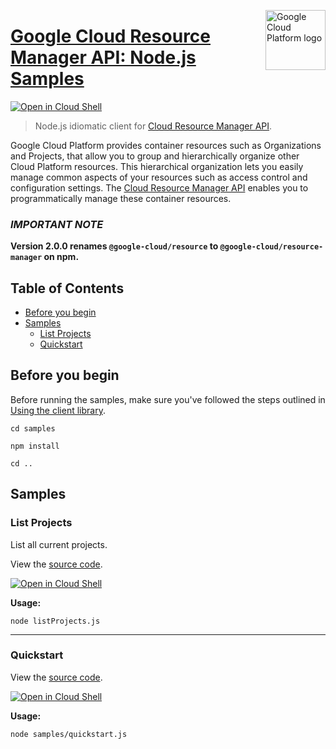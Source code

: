 [//]: # "This README.md file is auto-generated, all changes to this file will be lost."
[//]: # "To regenerate it, use `python -m synthtool`."
<img src="https://avatars2.githubusercontent.com/u/2810941?v=3&s=96" alt="Google Cloud Platform logo" title="Google Cloud Platform" align="right" height="96" width="96"/>

# [Google Cloud Resource Manager API: Node.js Samples](https://github.com/googleapis/nodejs-resource-manager)

[![Open in Cloud Shell][shell_img]][shell_link]


> Node.js idiomatic client for [Cloud Resource Manager API][product-docs].

Google Cloud Platform provides container resources such as Organizations
and Projects, that allow you to group and hierarchically organize other
Cloud Platform resources. This hierarchical organization lets you easily
manage common aspects of your resources such as access control and
configuration settings. The [Cloud Resource Manager API](https://cloud.google.com/resource-manager/docs/)
enables you to programmatically manage these container resources.

### **_IMPORTANT NOTE_**
**Version 2.0.0 renames `@google-cloud/resource` to `@google-cloud/resource-manager` on npm.**

## Table of Contents

* [Before you begin](#before-you-begin)
* [Samples](#samples)
  * [List Projects](#list-projects)
  * [Quickstart](#quickstart)

## Before you begin

Before running the samples, make sure you've followed the steps outlined in
[Using the client library](https://github.com/googleapis/nodejs-resource-manager#using-the-client-library).

`cd samples`

`npm install`

`cd ..`

## Samples



### List Projects

List all current projects.

View the [source code](https://github.com/googleapis/nodejs-resource-manager/blob/master/samples/listProjects.js).

[![Open in Cloud Shell][shell_img]](https://console.cloud.google.com/cloudshell/open?git_repo=https://github.com/googleapis/nodejs-resource-manager&page=editor&open_in_editor=samples/listProjects.js,samples/README.md)

__Usage:__


`node listProjects.js`


-----




### Quickstart

View the [source code](https://github.com/googleapis/nodejs-resource-manager/blob/master/samples/quickstart.js).

[![Open in Cloud Shell][shell_img]](https://console.cloud.google.com/cloudshell/open?git_repo=https://github.com/googleapis/nodejs-resource-manager&page=editor&open_in_editor=samples/quickstart.js,samples/README.md)

__Usage:__


`node samples/quickstart.js`






[shell_img]: https://gstatic.com/cloudssh/images/open-btn.png
[shell_link]: https://console.cloud.google.com/cloudshell/open?git_repo=https://github.com/googleapis/nodejs-resource-manager&page=editor&open_in_editor=samples/README.md
[product-docs]: https://cloud.google.com/resource-manager

